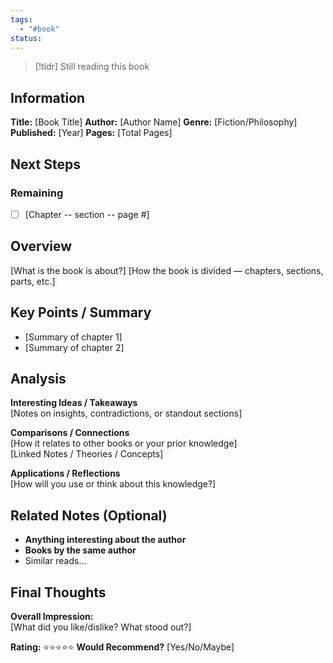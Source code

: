 ```yaml
---
tags:
  - "#book"
status:
---
```

> [!tldr]
> Still reading this book

## Information
**Title:** [Book Title]
**Author:** [Author Name]
**Genre:** [Fiction/Philosophy]
**Published:** [Year]
**Pages:** [Total Pages]
## Next Steps
### Remaining
- [ ] [Chapter -- section -- page #]

## Overview
[What is the book is about?]
[How the book is divided — chapters, sections, parts, etc.]

## Key Points / Summary
- [Summary of chapter 1]
- [Summary of chapter 2]

## Analysis
**Interesting Ideas / Takeaways**  
[Notes on insights, contradictions, or standout sections]

**Comparisons / Connections**  
[How it relates to other books or your prior knowledge]  
[Linked Notes / Theories / Concepts]

**Applications / Reflections**  
[How will you use or think about this knowledge?]

## Related Notes (Optional)
- **Anything interesting about the author**
- **Books by the same author**
- Similar reads...

## Final Thoughts
**Overall Impression:**  
[What did you like/dislike? What stood out?]  

**Rating:** ⭐️⭐️⭐️⭐️⭐️
**Would Recommend?** [Yes/No/Maybe]
